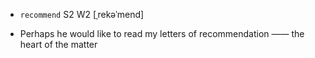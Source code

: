 - `recommend` S2 W2 [ˌrekəˈmend]



-  Perhaps he would like to read my letters of recommendation  —— the heart of the matter